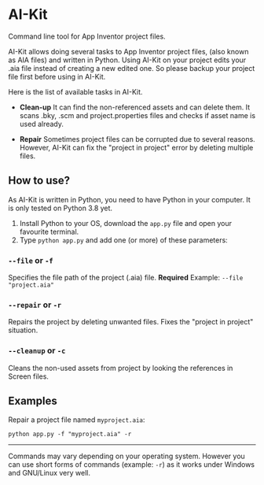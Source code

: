 # AI-Kit
Command line tool for App Inventor project files.

AI-Kit allows doing several tasks to App Inventor project files, (also known as AIA files) and written in Python. Using AI-Kit on your project edits your .aia file instead of creating a new edited one. So please backup your project file first before using in AI-Kit. 

Here is the list of available tasks in AI-Kit.

* **Clean-up**
    It can find the non-referenced assets and can delete them. It scans .bky, .scm and project.properties files and checks if asset name is used already.

* **Repair**
    Sometimes project files can be corrupted due to several reasons. However, AI-Kit can fix the "project in project" error by deleting multiple files.

## How to use?
As AI-Kit is written in Python, you need to have Python in your computer. It is only tested on Python 3.8 yet.

1. Install Python to your OS, download the `app.py` file and open your favourite terminal.
2. Type `python app.py` and add one (or more) of these parameters:

### **`--file`** or `-f`
Specifies the file path of the project (.aia) file. **Required**
Example: `--file "project.aia"` 

### **`--repair`** or `-r`
Repairs the project by deleting unwanted files. Fixes the "project in project" situation.

### **`--cleanup`** or `-c`
Cleans the non-used assets from project by looking the references in Screen files.

## Examples
Repair a project file named `myproject.aia`:
```
python app.py -f "myproject.aia" -r
```

---

Commands may vary depending on your operating system. However you can use short forms of commands (example: `-r`) as it works under Windows and GNU/Linux very well. 
